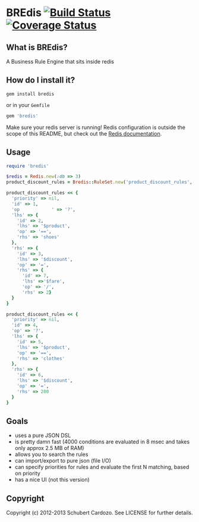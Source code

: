 # BREdis [![Build Status](https://travis-ci.org/saturnine/bredis.png?branch=master)](https://travis-ci.org/saturnine/bredis) [![Coverage Status](https://coveralls.io/repos/saturnine/bredis/badge.png?branch=master)](https://coveralls.io/r/saturnine/bredis)

## What is BREdis?

A Business Rule Engine that sits inside redis

## How do I install it?

`gem install bredis`

or in your `Gemfile`

```ruby
gem 'bredis'
```

Make sure your redis server is running! Redis configuration is outside the scope of this README, but
check out the [Redis documentation](http://redis.io/documentation).

## Usage

```ruby
require 'bredis'

$redis = Redis.new(:db => 3)
product_discount_rules = Bredis::RuleSet.new('product_discount_rules', $redis)

product_discount_rules << {
  'priority' => nil,
  'id' => 1,
  'op			 ' => '?',
  'lhs' => {
    'id' => 2,
    'lhs' => '$product', 
    'op' => '==', 
    'rhs' => 'shoes'
  }, 
  'rhs' => {
    'id' => 3,
    'lhs' => '$discount', 
    'op' => '=',
    'rhs' => {
      'id' => 7,
      'lhs' =>'$fare',
      'op' => '/',
      'rhs' => 2}
  }
}

product_discount_rules << {
  'priority' => nil,
  'id' => 4,
  'op' => '?',
  'lhs' => {
    'id' => 5,
    'lhs' => '$product', 
    'op' => '==', 
    'rhs' => 'clothes'
  }, 
  'rhs' => {
    'id' => 6,
    'lhs' => '$discount', 
    'op' => '=',
    'rhs' => 200
  }
}

```

## Goals

* uses a pure JSON DSL 
* is pretty damn fast (4000 conditions are evaluated in 8 msec and takes only approx 2.5 MB of RAM)
* allows you to search the rules
* can import/export to pure json (file I/O)
* can specify priorities for rules and evaluate the first N matching, based on priority
* has a nice UI (not this version)

## Copyright

Copyright (c) 2012-2013 Schubert Cardozo. See LICENSE for further details.
